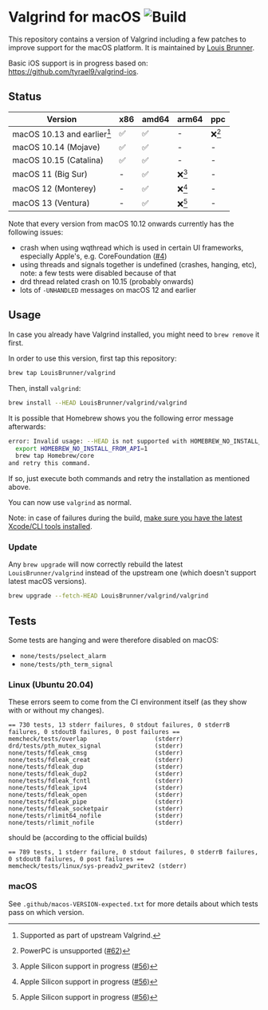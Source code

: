 # Valgrind for macOS ![Build](https://github.com/LouisBrunner/valgrind-macos/workflows/Build/badge.svg)

This repository contains a version of Valgrind including a few patches to improve support for the macOS platform. It is maintained by [Louis Brunner](https://github.com/LouisBrunner).

Basic iOS support is in progress based on: https://github.com/tyrael9/valgrind-ios.

## Status

| Version                     | x86 | amd64 | arm64  | ppc    |
| --------------------------- | --- | ----- | ------ | ------ |
| macOS 10.13 and earlier[^1] | ✅  | ✅    | -      | ❌[^3] |
| macOS 10.14 (Mojave)        | ✅  | ✅    | -      | -      |
| macOS 10.15 (Catalina)      | ✅  | ✅    | -      | -      |
| macOS 11 (Big Sur)          | -   | ✅    | ❌[^2] | -      |
| macOS 12 (Monterey)         | -   | ✅    | ❌[^2] | -      |
| macOS 13 (Ventura)          | -   | ✅    | ❌[^2] | -      |

[^1]: Supported as part of upstream Valgrind.
[^2]: Apple Silicon support in progress ([#56](https://github.com/LouisBrunner/valgrind-macos/issues/56))
[^3]: PowerPC is unsupported ([#62](https://github.com/LouisBrunner/valgrind-macos/issues/62))

Note that every version from macOS 10.12 onwards currently has the following issues:

- crash when using wqthread which is used in certain UI frameworks, especially Apple's, e.g. CoreFoundation ([#4](https://github.com/LouisBrunner/valgrind-macos/issues/4))
- using threads and signals together is undefined (crashes, hanging, etc), note: a few tests were disabled because of that
- drd thread related crash on 10.15 (probably onwards)
- lots of `-UNHANDLED` messages on macOS 12 and earlier

<!-- Checkout the [`patches`](https://github.com/LouisBrunner/valgrind-macos/commits/patches) branch for a list of patches that can be directly applied to the upstream Valgrind. -->

## Usage

In case you already have Valgrind installed, you might need to `brew remove` it first.

In order to use this version, first tap this repository:

```sh
brew tap LouisBrunner/valgrind
```

Then, install `valgrind`:

```sh
brew install --HEAD LouisBrunner/valgrind/valgrind
```

It is possible that Homebrew shows you the following error message afterwards:

```bash
error: Invalid usage: --HEAD is not supported with HOMEBREW_NO_INSTALL_FROM_API unset! To resolve please run:
  export HOMEBREW_NO_INSTALL_FROM_API=1
  brew tap Homebrew/core
and retry this command.
```

If so, just execute both commands and retry the installation as mentioned above.

You can now use `valgrind` as normal.

Note: in case of failures during the build, [make sure you have the latest Xcode/CLI tools installed](https://github.com/LouisBrunner/valgrind-macos/issues/6#issuecomment-667587385).

### Update

Any `brew upgrade` will now correctly rebuild the latest `LouisBrunner/valgrind` instead of the upstream one (which doesn't support latest macOS versions).

```sh
brew upgrade --fetch-HEAD LouisBrunner/valgrind/valgrind
```

## Tests

Some tests are hanging and were therefore disabled on macOS:

- `none/tests/pselect_alarm`
- `none/tests/pth_term_signal`

### Linux (Ubuntu 20.04)

These errors seem to come from the CI environment itself (as they show with or without my changes).

```
== 730 tests, 13 stderr failures, 0 stdout failures, 0 stderrB failures, 0 stdoutB failures, 0 post failures ==
memcheck/tests/overlap                   (stderr)
drd/tests/pth_mutex_signal               (stderr)
none/tests/fdleak_cmsg                   (stderr)
none/tests/fdleak_creat                  (stderr)
none/tests/fdleak_dup                    (stderr)
none/tests/fdleak_dup2                   (stderr)
none/tests/fdleak_fcntl                  (stderr)
none/tests/fdleak_ipv4                   (stderr)
none/tests/fdleak_open                   (stderr)
none/tests/fdleak_pipe                   (stderr)
none/tests/fdleak_socketpair             (stderr)
none/tests/rlimit64_nofile               (stderr)
none/tests/rlimit_nofile                 (stderr)
```

should be (according to the official builds)

```
== 789 tests, 1 stderr failure, 0 stdout failures, 0 stderrB failures, 0 stdoutB failures, 0 post failures ==
memcheck/tests/linux/sys-preadv2_pwritev2 (stderr)
```

### macOS

See `.github/macos-VERSION-expected.txt` for more details about which tests pass on which version.
